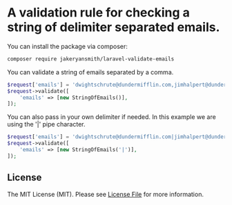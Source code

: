 # A validation rule for checking a string of delimiter separated emails.


You can install the package via composer:

```bash
composer require jakeryansmith/laravel-validate-emails
```

You can validate a string of emails separated by a comma.

```php
$request['emails'] = 'dwightschrute@dundermifflin.com,jimhalpert@dundermifflin.com';
$request->validate([
    'emails' => [new StringOfEmails()],
]);
```

You can also pass in your own delimiter if needed. In this example we are using the '|' pipe character.

```php
$request['emails'] = 'dwightschrute@dundermifflin.com|jimhalpert@dundermifflin.com';
$request->validate([
    'emails' => [new StringOfEmails('|')],
]);
```

## License

The MIT License (MIT). Please see [License File](LICENSE.md) for more information.
